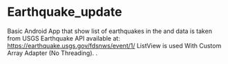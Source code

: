 # Earthquake_update
Basic Android App that show list of earthquakes in the and data is taken from USGS Earthquake API available at: https://earthquake.usgs.gov/fdsnws/event/1/
ListView is used With Custom Array Adapter (No Threading).
. 
